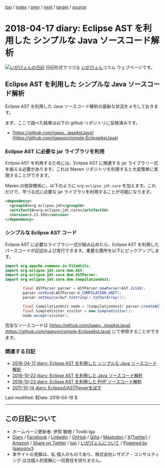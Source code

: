 [top](../index.html) 
 / [index](index.html) 
 / [prev](ig180413.html) 
 / [next](ig180418.html) 
 / [target](https://www.igapyon.jp/igapyon/diary/2018/ig180417.html) 
 / [source](https://github.com/igapyon/diary/blob/master/2018/ig180417.src.md) 

2018-04-17 diary: Eclipse AST を利用した シンプルな Java ソースコード解析
=====================================================================================================
[![いがぴょんの日記](https://www.igapyon.jp/igapyon/diary/images/iga202308_64.jpg "いがぴょん")](https://www.igapyon.jp/igapyon/diary/memo/memoigapyon.html) 日記形式でつづる [いがぴょん](https://www.igapyon.jp/igapyon/diary/memo/memoigapyon.html)コラム ウェブページです。

## Eclipse AST を利用した シンプルな Java ソースコード解析

Eclipse AST を利用した Java ソースコード解析の最新な状況をメモしておきます。

まず、ここで調べた結果は以下の github リポジトリに反映済みです。

* [https://github.com/igapy...ipseAstJava](https://github.com/igapyon/simple-EclipseAstJava)

### Eclipse AST に必要な jar ライブラリを利用

Eclipse AST を利用するためには、Eclipse AST に関連する jar ライブラリ一式を揃える必要があります。これは Maven リポジトリを利用すると大変簡単に実現することができます。

Maven の依存関係に、以下のように `org.eclipse.jdt.core` を加えます。これだけで、芋づる式に必要な jar ライブラリを利用することが可能になります。

```xml
<dependency>
  <groupId>org.eclipse.jdt</groupId>
  <artifactId>org.eclipse.jdt.core</artifactId>
  <version>3.13.102</version>
</dependency>
```

### シンプルな Eclipse AST コード

Eclipse AST に必要なライブラリ一式が組み込めたら、Eclipse AST を利用したパースコードが記述および実行できます。重要な箇所を以下にピックアップします。

```java
import org.apache.commons.io.FileUtils;
import org.eclipse.jdt.core.dom.AST;
import org.eclipse.jdt.core.dom.ASTParser;
import org.eclipse.jdt.core.dom.CompilationUnit;

        final ASTParser parser = ASTParser.newParser(AST.JLS10);
        parser.setKind(ASTParser.K_COMPILATION_UNIT);
        parser.setSource(buf.toString().toCharArray());

        final CompilationUnit node = (CompilationUnit) parser.createAST(null);
        final SimpleVisitor visitor = new SimpleVisitor();
        node.accept(visitor);
```

完全なソースコードは [https://github.com/igapy...ipseAstJava](https://github.com/igapyon/simple-EclipseAstJava) にて参照することができます。

### 関連する日記

* [2018-04-17 diary: Eclipse AST を利用した シンプルな Java ソースコード解析](https://www.igapyon.jp/igapyon/diary/2018/ig180417.html)
* [2016-10-22 diary: Eclipse AST を利用した Java ソースコード解析](https://www.igapyon.jp/igapyon/diary/2016/ig161022.html)
* [2016-10-23 diary: Eclipse AST を利用した PHP ソースコード解析](https://www.igapyon.jp/igapyon/diary/2016/ig161023.html)
* [2011-10-14 diary: EclipseのASTParserを試す](https://www.igapyon.jp/igapyon/diary/2011/ig111014.html)

Last modified: $Date: 2018-04-18 $


----------------------------------------------------------------------------------------------------

## この日記について

* ホームページ更新者: 伊賀 敏樹 / Tosiki Iga
* [Diary](https://www.igapyon.jp/igapyon/diary/) / [Facebook](https://www.facebook.com/igapyon) / [LinkedIn](https://www.linkedin.com/in/toshikiiga) / [GitHub](https://github.com/igapyon) / [Qiita](https://qiita.com/igapyon) / [Mastodon](https://social.vivaldi.net/@igapyon) / [X(Twitter)](https://twitter.com/ToshikiIga) / [Amazon](https://www.amazon.co.jp/%E4%BC%8A%E8%B3%80-%E6%95%8F%E6%A8%B9/e/B004LTQWCQ) / 
[Share on Twitter](https://twitter.com/intent/tweet?hashtags=igapyon%2Cdiary%2C%E3%81%84%E3%81%8C%E3%81%B4%E3%82%87%E3%82%93&text=Eclipse+AST+%E3%82%92%E5%88%A9%E7%94%A8%E3%81%97%E3%81%9F+%E3%82%B7%E3%83%B3%E3%83%97%E3%83%AB%E3%81%AA+Java+%E3%82%BD%E3%83%BC%E3%82%B9%E3%82%B3%E3%83%BC%E3%83%89%E8%A7%A3%E6%9E%90&url=https%3A%2F%2Fwww.igapyon.jp%2Figapyon%2Fdiary%2F2018%2Fig180417.html) / [top](../index.html) / [いがぴょんについて](https://www.igapyon.jp/igapyon/diary/memo/memoigapyon.html) / [Powered by Igapyonv3](https://github.com/igapyon/igapyonv3)
* 本サイトの見解は、私 個人のものであり、株式会社レザボア・コンサルティング は当個人的見解に一切責任を持ちません。 
